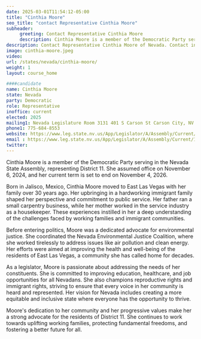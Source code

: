 ```yaml
---
date: 2025-03-01T11:54:12-05:00
title: "Cinthia Moore"
seo_title: "contact Representative Cinthia Moore"
subheader:
     greeting: Contact Representative Cinthia Moore
     description: Cinthia Moore is a member of the Democratic Party serving in the Nevada State Assembly, representing District 11. She assumed office on November 6, 2024, and her current term is set to end on November 4, 2026.
description: Contact Representative Cinthia Moore of Nevada. Contact information for Cinthia Moore includes email address, phone number, and mailing address.
image: cinthia-moore.jpeg
video:
url: /states/nevada/cinthia-moore/
weight: 1
layout: course_home

####candidate
name: Cinthia Moore
state: Nevada
party: Democratic
role: Representative
inoffice: current
elected: 2025
mailing1: Nevada Legislature Room 3131 401 S Carson St Carson City, NV 89701-4747
phone1: 775-684-8553
website: https://www.leg.state.nv.us/App/Legislator/A/Assembly/Current/11/
email : https://www.leg.state.nv.us/App/Legislator/A/Assembly/Current/11/
twitter: 
---
```

Cinthia Moore is a member of the Democratic Party serving in the Nevada State Assembly, representing District 11. She assumed office on November 6, 2024, and her current term is set to end on November 4, 2026.

Born in Jalisco, Mexico, Cinthia Moore moved to East Las Vegas with her family over 30 years ago. Her upbringing in a hardworking immigrant family shaped her perspective and commitment to public service. Her father ran a small carpentry business, while her mother worked in the service industry as a housekeeper. These experiences instilled in her a deep understanding of the challenges faced by working families and immigrant communities.

Before entering politics, Moore was a dedicated advocate for environmental justice. She coordinated the Nevada Environmental Justice Coalition, where she worked tirelessly to address issues like air pollution and clean energy. Her efforts were aimed at improving the health and well-being of the residents of East Las Vegas, a community she has called home for decades.

As a legislator, Moore is passionate about addressing the needs of her constituents. She is committed to improving education, healthcare, and job opportunities for all Nevadans. She also champions reproductive rights and immigrant rights, striving to ensure that every voice in her community is heard and represented. Her vision for Nevada includes creating a more equitable and inclusive state where everyone has the opportunity to thrive.

Moore's dedication to her community and her progressive values make her a strong advocate for the residents of District 11. She continues to work towards uplifting working families, protecting fundamental freedoms, and fostering a better future for all.
